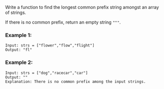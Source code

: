 Write a function to find the longest common prefix string amongst an array of strings.

If there is no common prefix, return an empty string `"""`.

### Example 1:

    Input: strs = ["flower","flow","flight"]
    Output: "fl"

### Example 2:

    Input: strs = ["dog","racecar","car"]
    Output: ""
    Explanation: There is no common prefix among the input strings.

 
